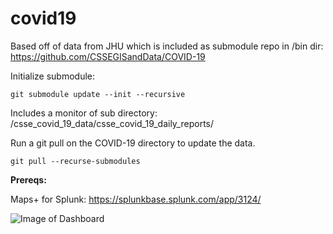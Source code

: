 # covid19

Based off of data from JHU which is included as submodule repo in /bin dir: https://github.com/CSSEGISandData/COVID-19 

Initialize submodule:

```git submodule update --init --recursive```

Includes a monitor of sub directory: /csse_covid_19_data/csse_covid_19_daily_reports/

Run a git pull on the COVID-19 directory to update the data.

```git pull --recurse-submodules```

**Prereqs:**

Maps+ for Splunk: https://splunkbase.splunk.com/app/3124/

![Image of Dashboard](https://raw.githubusercontent.com/benwalthall/covid19/static/CoronavirusDashboards.png)
